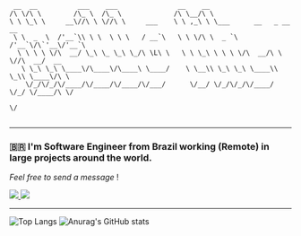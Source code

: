 ```
 __  __          ___    ___               __    __                                 
/\ \/\ \        /\_ \  /\_ \             /\ \__/\ \                                
\ \ \_\ \     __\//\ \ \//\ \     ___    \ \ ,_\ \ \___      __   _ __    __       
 \ \  _  \  /'__`\\ \ \  \ \ \   / __`\   \ \ \/\ \  _ `\  /'__`\/\`'__\/'__`\     
  \ \ \ \ \/\  __/ \_\ \_ \_\ \_/\ \L\ \   \ \ \_\ \ \ \ \/\  __/\ \ \//\  __/  __ 
   \ \_\ \_\ \____\/\____\/\____\ \____/    \ \__\\ \_\ \_\ \____\\ \_\\ \____\/\ \
    \/_/\/_/\/____/\/____/\/____/\/___/      \/__/ \/_/\/_/\/____/ \/_/ \/____/\ \/
                                                                                \/ 
                                                                                   
```
---

### :brazil: I'm Software Engineer from Brazil working (Remote) in large projects around the world.
_Feel free to send a message_ !

<a target="_blank" href="https://www.linkedin.com/in/vinicius-morais-dutra-5260bb116/">
   <img src="https://img.shields.io/badge/-LinkedIn-blue?style=flat-square&logo=Linkedin&logoColor=white&link=https://www.linkedin.com/in/vinicius-morais-dutra-5260bb116/" />
</a>
<a target="_blank" href="https://vinicinbgs.github.io">
   <img src="https://img.shields.io/badge/blog-vinicinbgs.github.io-black" />
</a>

---

![Top Langs](https://github-readme-stats.vercel.app/api/top-langs/?username=vinicinbgs&theme=dark&langs_count=8&layout=compact)
![Anurag's GitHub stats](https://github-readme-stats.vercel.app/api?username=vinicinbgs&theme=dark&show_icons=true)

